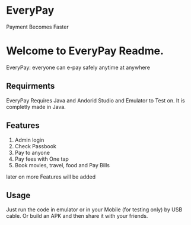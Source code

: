 # EveryPay     
Payment Becomes Faster

# Welcome to EveryPay Readme.
EveryPay: everyone can e-pay safely anytime at anywhere

## Requirments 

EveryPay Requires Java and Andorid Studio and Emulator to Test on.
It is completly made in Java.




## Features


1. Admin login	
2. Check Passbook
3. Pay to anyone	 
4. Pay fees with One tap
5. Book movies, travel, food and Pay Bills

later on more Features will be added


## Usage

Just run the code in emulator or in your Mobile (for testing only) by USB cable.
Or build an APK and then share it with your friends.





